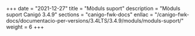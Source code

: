 +++
date        = "2021-12-27"
title       = "Mòduls suport"
description = "Mòduls suport Canigó 3.4.9"
sections    = "canigo-fwk-docs"
enllac		= "/canigo-fwk-docs/documentacio-per-versions/3.4LTS/3.4.9/moduls/moduls-suport/"
weight		= 6
+++
